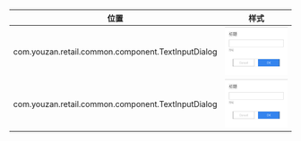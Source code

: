 
#

|位置 |样式|
|----|----|
|com.youzan.retail.common.component.TextInputDialog|![](http://raw.githubusercontent.com/DRPrincess/BlogImages/master/qiniu/844643ce54e619945cca4b793e3b8775.png)|
|com.youzan.retail.common.component.TextInputDialog|![](http://raw.githubusercontent.com/DRPrincess/BlogImages/master/qiniu/844643ce54e619945cca4b793e3b8775.png)|
